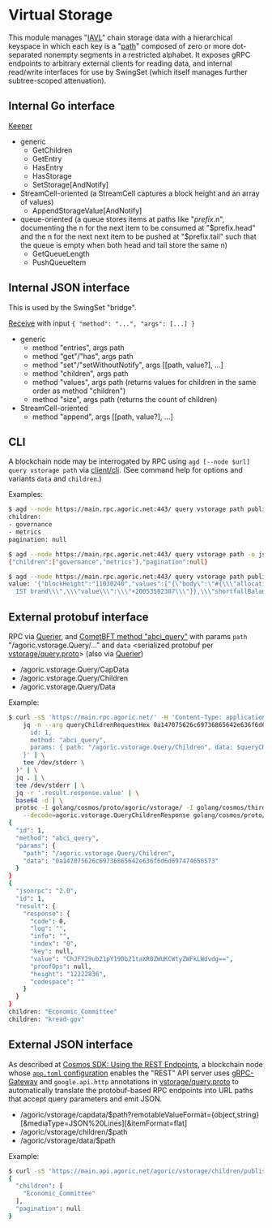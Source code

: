 # Virtual Storage

This module manages "[IAVL](https://github.com/cosmos/iavl)" chain storage data with a hierarchical keyspace in which each key is a "[path](./types/path_keys.go)" composed of zero or more dot-separated nonempty segments in a restricted alphabet. It exposes gRPC endpoints to arbitrary external clients for reading data, and internal read/write interfaces for use by SwingSet (which itself manages further subtree-scoped attenuation).

## Internal Go interface

[Keeper](./keeper/keeper.go)
* generic
  * GetChildren
  * GetEntry
  * HasEntry
  * HasStorage
  * SetStorage[AndNotify]
* StreamCell-oriented (a StreamCell captures a block height and an array of values)
  * AppendStorageValue[AndNotify]
* queue-oriented (a queue stores items at paths like "$prefix.$n", documenting
  the n for the next item to be consumed at "$prefix.head" and the n for the next
  next item to be pushed at "$prefix.tail" such that the queue is empty when both
  head and tail store the same n)
  * GetQueueLength
  * PushQueueItem

## Internal JSON interface

This is used by the SwingSet "bridge".

[Receive](./vstorage.go) with input `{ "method": "...", "args": [...] }`
* generic
  * method "entries", args path
  * method "get"/"has", args path
  * method "set"/"setWithoutNotify", args [[path, value?], ...]
  * method "children", args path
  * method "values", args path (returns values for children in the same order as method "children")
  * method "size", args path (returns the count of children)
* StreamCell-oriented
  * method "append", args [[path, value?], ...]
 
## CLI

A blockchain node may be interrogated by RPC using `agd [--node $url] query vstorage path` via [client/cli](./client/cli/query.go). (See command help for options and variants `data` and `children`.)

Examples:
```sh
$ agd --node https://main.rpc.agoric.net:443/ query vstorage path published.reserve.
children:
- governance
- metrics
pagination: null

$ agd --node https://main.rpc.agoric.net:443/ query vstorage path -o json published.reserve.
{"children":["governance","metrics"],"pagination":null}

$ agd --node https://main.rpc.agoric.net:443/ query vstorage path published.reserve.metrics
value: '{"blockHeight":"11030240","values":["{\"body\":\"#{\\\"allocations\\\":{\\\"Fee\\\":{\\\"brand\\\":\\\"$0.Alleged:
  IST brand\\\",\\\"value\\\":\\\"+20053582387\\\"}},\\\"shortfallBalance\\\":{\\\"brand\\\":\\\"$0\\\",\\\"value\\\":\\\"+0\\\"},\\\"totalFeeBurned\\\":{\\\"brand\\\":\\\"$0\\\",\\\"value\\\":\\\"+0\\\"},\\\"totalFeeMinted\\\":{\\\"brand\\\":\\\"$0\\\",\\\"value\\\":\\\"+0\\\"}}\",\"slots\":[\"board0257\"]}"]}'
```

## External protobuf interface

RPC via [Querier](./keeper/grpc_query.go),
and [CometBFT method "abci_query"](https://docs.cometbft.com/main/rpc/#/ABCI/abci_query)
with params `path` "/agoric.vstorage.Query/..."
and `data` \<serialized protobuf per [vstorage/query.proto](../../proto/agoric/vstorage/query.proto)>
(also via [Querier](./keeper/grpc_query.go))
* /agoric.vstorage.Query/CapData
* /agoric.vstorage.Query/Children
* /agoric.vstorage.Query/Data

Example:
```sh
$ curl -sS 'https://main.rpc.agoric.net/' -H 'Content-Type: application/json' -X POST --data "$(
    jq -n --arg queryChildrenRequestHex 0a147075626c69736865642e636f6d6d697474656573 '{
      id: 1,
      method: "abci_query",
      params: { path: "/agoric.vstorage.Query/Children", data: $queryChildrenRequestHex }
    }' | \
    tee /dev/stderr \
  )" | \
  jq . | \
  tee /dev/stderr | \
  jq -r '.result.response.value' | \
  base64 -d | \
  protoc -I golang/cosmos/proto/agoric/vstorage/ -I golang/cosmos/third_party/proto/ \
    --decode=agoric.vstorage.QueryChildrenResponse golang/cosmos/proto/agoric/vstorage/query.proto 
{
  "id": 1,
  "method": "abci_query",
  "params": {
    "path": "/agoric.vstorage.Query/Children",
    "data": "0a147075626c69736865642e636f6d6d697474656573"
  }
}
{
  "jsonrpc": "2.0",
  "id": 1,
  "result": {
    "response": {
      "code": 0,
      "log": "",
      "info": "",
      "index": "0",
      "key": null,
      "value": "ChJFY29ub21pY19Db21taXR0ZWUKCWtyZWFkLWdvdg==",
      "proofOps": null,
      "height": "12222836",
      "codespace": ""
    }
  }
}
children: "Economic_Committee"
children: "kread-gov"
```

## External JSON interface

As described at [Cosmos SDK: Using the REST Endpoints](https://docs.cosmos.network/main/run-node/interact-node#using-the-rest-endpoints), a blockchain node whose [`app.toml` configuration](https://docs.cosmos.network/main/run-node/run-node#configuring-the-node-using-apptoml-and-configtoml) enables the "REST" API server uses [gRPC-Gateway](https://grpc-ecosystem.github.io/grpc-gateway/) and `google.api.http` annotations in [vstorage/query.proto](../../proto/agoric/vstorage/query.proto) to automatically translate the protobuf-based RPC endpoints into URL paths that accept query parameters and emit JSON.
* /agoric/vstorage/capdata/$path?remotableValueFormat={object,string}[&mediaType=JSON%20Lines][&itemFormat=flat]
* /agoric/vstorage/children/$path
* /agoric/vstorage/data/$path

Example:
```sh
$ curl -sS 'https://main.api.agoric.net/agoric/vstorage/children/published.committees'
{
  "children": [
    "Economic_Committee"
  ],
  "pagination": null
}
```
